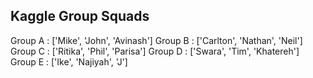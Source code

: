 ## Kaggle Group Squads

Group A :  ['Mike', 'John', 'Avinash']
Group B :  ['Carlton', 'Nathan', 'Neil']
Group C :  ['Ritika', 'Phil', 'Parisa']
Group D : ['Swara', 'Tim', 'Khatereh']
Group E :  ['Ike', 'Najiyah', 'J']

